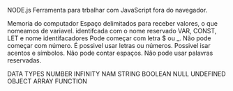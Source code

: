 NODE.js
	Ferramenta para trbalhar com JavaScript fora do navegador.

Memoria do computador
    Espaço delimitados para receber valores, o que nomeamos de variavel.
    identifcada com o nome reservado VAR, CONST, LET e nome
    identifacadores 
        Pode começar com letra $ ou _.
        Não pode começar com número.
        É possivel usar letras ou números.
        Possivel isar acentos e símbolos.
        Não pode contar espaços.
        Não pode usar palavras reservadas.

DATA TYPES
    NUMBER
        INFINITY
        NAM
    STRING 
    BOOLEAN
    NULL
    UNDEFINED
    OBJECT
        ARRAY
    FUNCTION       
